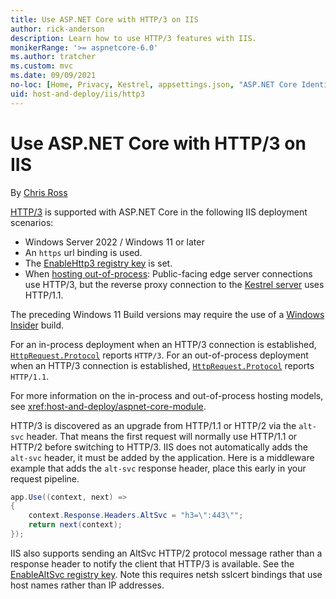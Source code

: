 ```yaml
---
title: Use ASP.NET Core with HTTP/3 on IIS
author: rick-anderson
description: Learn how to use HTTP/3 features with IIS.
monikerRange: '>= aspnetcore-6.0'
ms.author: tratcher
ms.custom: mvc
ms.date: 09/09/2021
no-loc: [Home, Privacy, Kestrel, appsettings.json, "ASP.NET Core Identity", cookie, Cookie, Blazor, "Blazor Server", "Blazor WebAssembly", "Identity", "Let's Encrypt", Razor, SignalR]
uid: host-and-deploy/iis/http3
---
```


# Use ASP.NET Core with HTTP/3 on IIS

By [Chris Ross](https://github.com/tratcher)

[HTTP/3](https://quicwg.org/base-drafts/draft-ietf-quic-http.html) is supported with ASP.NET Core in the following IIS deployment scenarios:

* Windows Server 2022 / Windows 11 or later
* An `https` url binding is used.
* The [EnableHttp3 registry key](https://techcommunity.microsoft.com/t5/networking-blog/enabling-http-3-support-on-windows-server-2022/ba-p/2676880) is set.
* When [hosting out-of-process](xref:host-and-deploy/iis/index#out-of-process-hosting-model): Public-facing edge server connections use HTTP/3, but the reverse proxy connection to the [Kestrel server](xref:fundamentals/servers/kestrel) uses HTTP/1.1.

The preceding Windows 11 Build versions may require the use of a [Windows Insider](https://insider.windows.com) build.

For an in-process deployment when an HTTP/3 connection is established, [`HttpRequest.Protocol`](xref:Microsoft.AspNetCore.Http.HttpRequest.Protocol*) reports `HTTP/3`. For an out-of-process deployment when an HTTP/3 connection is established, [`HttpRequest.Protocol`](xref:Microsoft.AspNetCore.Http.HttpRequest.Protocol*) reports `HTTP/1.1`.

For more information on the in-process and out-of-process hosting models, see <xref:host-and-deploy/aspnet-core-module>.

HTTP/3 is discovered as an upgrade from HTTP/1.1 or HTTP/2 via the `alt-svc` header. That means the first request will normally use HTTP/1.1 or HTTP/2 before switching to HTTP/3. IIS does not automatically adds the `alt-svc` header, it must be added by the application. Here is a middleware example that adds the `alt-svc` response header, place this early in your request pipeline.

```C#
app.Use((context, next) =>
{
    context.Response.Headers.AltSvc = "h3=\":443\"";
    return next(context);
});
```

IIS also supports sending an AltSvc HTTP/2 protocol message rather than a response header to notify the client that HTTP/3 is available. See the [EnableAltSvc registry key](https://techcommunity.microsoft.com/t5/networking-blog/enabling-http-3-support-on-windows-server-2022/ba-p/2676880). Note this requires netsh sslcert bindings that use host names rather than IP addresses.